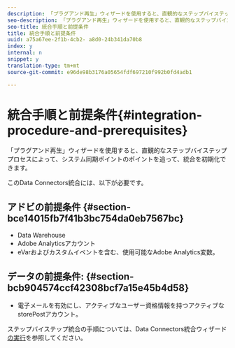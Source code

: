 ```yaml
---
description: 「プラグアンド再生」ウィザードを使用すると、直観的なステップバイステッププロセスによって、システム同期ポイントのポイントを追って、統合を初期化できます。
seo-description: 「プラグアンド再生」ウィザードを使用すると、直観的なステップバイステッププロセスによって、システム同期ポイントのポイントを追って、統合を初期化できます。
seo-title: 統合手順と前提条件
title: 統合手順と前提条件
uuid: a75a67ee-2f1b-4cb2- a8d0-24b341da70b8
index: y
internal: n
snippet: y
translation-type: tm+mt
source-git-commit: e96de98b3176a05654fdf697210f992b0fd4adb1

---
```



# 統合手順と前提条件{#integration-procedure-and-prerequisites}

「プラグアンド再生」ウィザードを使用すると、直観的なステップバイステッププロセスによって、システム同期ポイントのポイントを追って、統合を初期化できます。

このData Connectors統合には、以下が必要です。

## アドビの前提条件 {#section-bce14015fb7f41b3bc754da0eb7567bc}

* Data Warehouse
* Adobe Analyticsアカウント
* eVarおよびカスタムイベントを含む、使用可能なAdobe Analytics変数。

## データの前提条件: {#section-bcb904574ccf42308bcf7a15e45b4d58}

* 電子メールを有効にし、アクティブなユーザー資格情報を持つアクティブなstorePostアカウント。

ステップバイステップ統合の手順については、Data Connectors統合ウィザード [の実行](../datran-integration-overview/t-datran-wizard.md#task-72b844fe0f7a44d9acf3eb8f9f7ecb5a)を参照してください。
